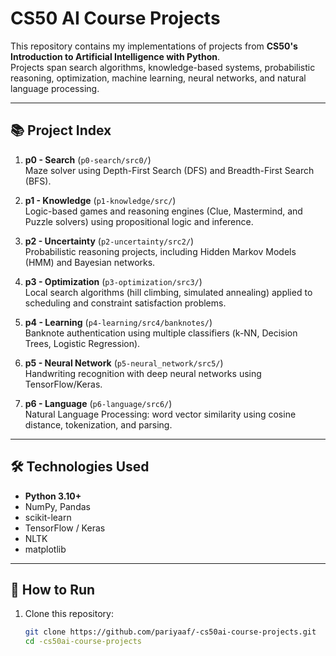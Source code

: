 # CS50 AI Course Projects

This repository contains my implementations of projects from **CS50's Introduction to Artificial Intelligence with Python**.  
Projects span search algorithms, knowledge-based systems, probabilistic reasoning, optimization, machine learning, neural networks, and natural language processing.

---

## 📚 Project Index

1. **p0 - Search** (`p0-search/src0/`)  
   Maze solver using Depth-First Search (DFS) and Breadth-First Search (BFS).

2. **p1 - Knowledge** (`p1-knowledge/src/`)  
   Logic-based games and reasoning engines (Clue, Mastermind, and Puzzle solvers) using propositional logic and inference.

3. **p2 - Uncertainty** (`p2-uncertainty/src2/`)  
   Probabilistic reasoning projects, including Hidden Markov Models (HMM) and Bayesian networks.

4. **p3 - Optimization** (`p3-optimization/src3/`)  
   Local search algorithms (hill climbing, simulated annealing) applied to scheduling and constraint satisfaction problems.

5. **p4 - Learning** (`p4-learning/src4/banknotes/`)  
   Banknote authentication using multiple classifiers (k-NN, Decision Trees, Logistic Regression).

6. **p5 - Neural Network** (`p5-neural_network/src5/`)  
   Handwriting recognition with deep neural networks using TensorFlow/Keras.

7. **p6 - Language** (`p6-language/src6/`)  
   Natural Language Processing: word vector similarity using cosine distance, tokenization, and parsing.

---

## 🛠 Technologies Used

- **Python 3.10+**
- NumPy, Pandas
- scikit-learn
- TensorFlow / Keras
- NLTK
- matplotlib

---

## 🚀 How to Run

1. Clone this repository:
   ```bash
   git clone https://github.com/pariyaaf/-cs50ai-course-projects.git
   cd -cs50ai-course-projects
